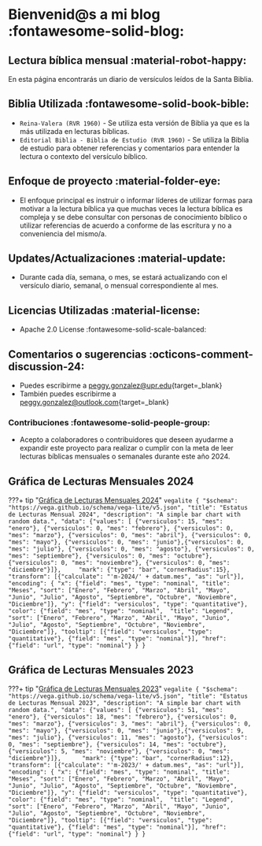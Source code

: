 # Bienvenid@s a mi blog :fontawesome-solid-blog:
## Lectura bíblica mensual :material-robot-happy:

En esta página encontrarás un diario de versículos leídos de la Santa Biblia.    

## Biblia Utilizada :fontawesome-solid-book-bible:

* `Reina-Valera (RVR 1960)` - Se utiliza esta versión de Biblia ya que es la más utilizada en lecturas bíblicas. 
* `Editorial Biblia - Biblia de Estudio (RVR 1960)` - Se utiliza la Biblia de estudio para obtener referencias y comentarios para entender la lectura o contexto del versículo bíblico.


## Enfoque de proyecto :material-folder-eye:

- El enfoque principal es instruir o informar líderes de utilizar formas para motivar a la lectura bíblica ya que muchas veces la lectura bíblica es compleja y se debe consultar con personas de conocimiento bíblico o utilizar referencias de acuerdo a conforme de las escritura y no a conveniencia del mismo/a.

## Updates/Actualizaciones :material-update:

- Durante cada día, semana, o mes, se estará actualizando con el versículo diario, semanal, o mensual correspondiente al mes.

## Licencias Utilizadas :material-license:
- Apache 2.0 License :fontawesome-solid-scale-balanced:

## Comentarios o sugerencias :octicons-comment-discussion-24:

- Puedes escribirme a [peggy.gonzalez@upr.edu](mailto:peggy.gonzalez@upr.edu){target=_blank}
- También puedes escribirme a [peggy.gonzalez@outlook.com](mailto:peggy.gonzalez@outlook.com){target=_blank}

### Contribuciones :fontawesome-solid-people-group:

- Acepto a colaboradores o contribuidores que deseen ayudarme a expandir este proyecto para realizar o cumplir con la meta de leer lecturas bíblicas mensuales o semanales durante este año 2024. 

## Gráfica de Lecturas Mensuales 2024
???+ tip "[Gráfica de Lecturas Mensuales 2024](m-2024/index.md)"
    ```vegalite
    {
        "$schema": "https://vega.github.io/schema/vega-lite/v5.json",
        "title": "Estatus de Lecturas Mensual 2024",
        "description": "A simple bar chart with random data.",
        "data": {"values": [
                {"versiculos": 15, "mes": "enero"}, {"versiculos": 0, "mes": "febrero"}, {"versiculos": 0, "mes": "marzo"}, {"versiculos": 0, "mes": "abril"}, {"versiculos": 0, "mes": "mayo"}, {"versiculos": 0, "mes": "junio"},{"versiculos": 0, "mes": "julio"}, {"versiculos": 0, "mes": "agosto"}, {"versiculos": 0, "mes": "septiembre"}, {"versiculos": 0, "mes": "octubre"}, {"versiculos": 0, "mes": "noviembre"}, {"versiculos": 0, "mes": "diciembre"}]},    
        "mark": {"type": "bar", "cornerRadius":15},
        "transform": [{"calculate": "'m-2024/' + datum.mes", "as": "url"}],
        "encoding": {
            "x": {"field": "mes", "type": "nominal", "title": "Meses", "sort": ["Enero", "Febrero", "Marzo", "Abril", "Mayo", "Junio", "Julio", "Agosto", "Septiembre", "Octubre", "Noviembre", "Diciembre"]},
            "y": {"field": "versiculos", "type": "quantitative"},
            "color": {"field": "mes", "type": "nominal",  "title": "Legend", "sort": ["Enero", "Febrero", "Marzo", "Abril", "Mayo", "Junio", "Julio", "Agosto", "Septiembre", "Octubre", "Noviembre", "Diciembre"]},
            "tooltip": [{"field": "versiculos", "type": "quantitative"}, {"field": "mes", "type": "nominal"}],
            "href": {"field": "url", "type": "nominal"}
        }
    }
    ```

## Gráfica de Lecturas Mensuales 2023
???+ tip "[Gráfica de Lecturas Mensuales 2023](m-2023/index.md)"
    ```vegalite
    {
        "$schema": "https://vega.github.io/schema/vega-lite/v5.json",
        "title": "Estatus de Lecturas Mensual 2023",
        "description": "A simple bar chart with random data.",
        "data": {"values": [
                {"versiculos": 51, "mes": "enero"}, {"versiculos": 18, "mes": "febrero"}, {"versiculos": 0, "mes": "marzo"}, {"versiculos": 3, "mes": "abril"}, {"versiculos": 0, "mes": "mayo"}, {"versiculos": 0, "mes": "junio"},{"versiculos": 9, "mes": "julio"}, {"versiculos": 11, "mes": "agosto"}, {"versiculos": 0, "mes": "septiembre"}, {"versiculos": 14, "mes": "octubre"}, {"versiculos": 5, "mes": "noviembre"}, {"versiculos": 0, "mes": "diciembre"}]},     
        "mark": {"type": "bar", "cornerRadius":12},
        "transform": [{"calculate": "'m-2023/' + datum.mes", "as": "url"}],
        "encoding": {
            "x": {"field": "mes", "type": "nominal", "title": "Meses", "sort": ["Enero", "Febrero", "Marzo", "Abril", "Mayo", "Junio", "Julio", "Agosto", "Septiembre", "Octubre", "Noviembre", "Diciembre"]},
            "y": {"field": "versiculos", "type": "quantitative"},
            "color": {"field": "mes", "type": "nominal",  "title": "Legend", "sort": ["Enero", "Febrero", "Marzo", "Abril", "Mayo", "Junio", "Julio", "Agosto", "Septiembre", "Octubre", "Noviembre", "Diciembre"]},
            "tooltip": [{"field": "versiculos", "type": "quantitative"}, {"field": "mes", "type": "nominal"}],
            "href": {"field": "url", "type": "nominal"}
        }
    }
    ```
    